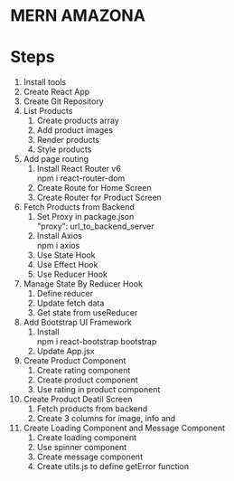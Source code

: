 # MERN AMAZONA

# Steps

1. Install tools
2. Create React App
3. Create Git Repository
4. List Products
   1. Create products array
   2. Add product images
   3. Render products
   4. Style products
5. Add page routing
   1. Install React Router v6  
      npm i react-router-dom
   2. Create Route for Home Screen
   3. Create Router for Product Screen
6. Fetch Products from Backend
   1. Set Proxy in package.json  
      "proxy": url_to_backend_server
   2. Install Axios  
      npm i axios
   3. Use State Hook
   4. Use Effect Hook
   5. Use Reducer Hook
7. Manage State By Reducer Hook
   1. Define reducer
   2. Update fetch data
   3. Get state from useReducer
8. Add Bootstrap UI Framework
   1. Install  
      npm i react-bootstrap bootstrap
   2. Update App.jsx
9. Create Product Component
   1. Create rating component
   2. Create product component
   3. Use rating in product component
10. Create Product Deatil Screen
    1. Fetch products from backend
    2. Create 3 columns for image, info and
11. Create Loading Component and Message Component
    1. Create loading component
    2. Use spinner component
    3. Create message component
    4. Create utils.js to define getError function
